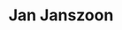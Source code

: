 ---
id: 46
title: 'Jan Janszoon'
description: 'Stelt Niets voor.'
keyword: 'Causa sui'
pseudonym: true
image: 8aecc8f5-dedb-4c06-9e29-11fd0a2e2ac1.jpg
---